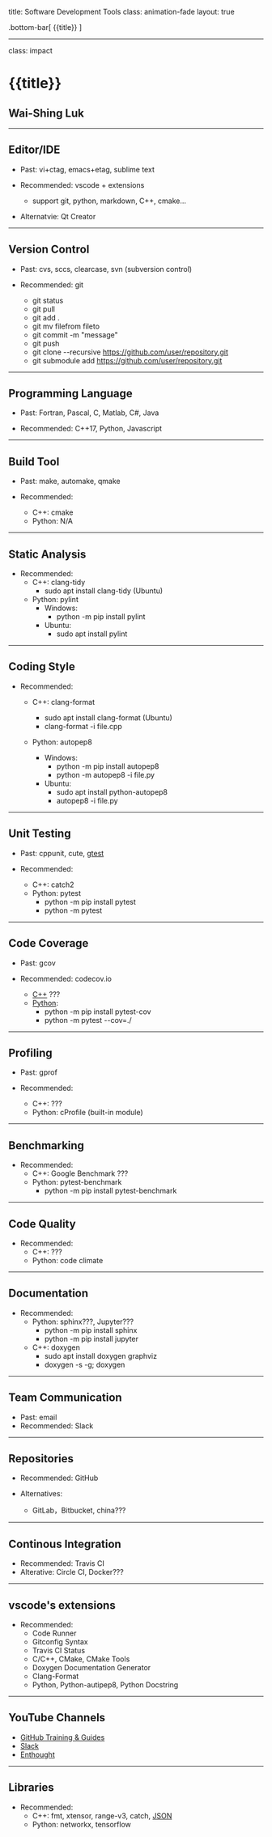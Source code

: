 title: Software Development Tools
class: animation-fade
layout: true

<!-- This slide will serve as the base layout for all your slides -->
.bottom-bar[
  {{title}}
]

---

class: impact

{{title}}
=========

Wai-Shing Luk
-------------

---

Editor/IDE
----------

- Past: vi+ctag, emacs+etag, sublime text

- Recommended: vscode + extensions
    - support git, python, markdown, C++, cmake...

- Alternatvie: Qt Creator

---

Version Control
---------------

- Past: cvs, sccs, clearcase, svn (subversion control)

- Recommended: git
    - git status
    - git pull
    - git add .
    - git mv filefrom fileto
    - git commit -m "message"
    - git push
    - git clone --recursive https://github.com/user/repository.git
    - git submodule add https://github.com/user/repository.git

---

Programming Language
--------------------

- Past: Fortran, Pascal, C, Matlab, C\#, Java

- Recommended: C++17, Python, Javascript

---

Build Tool
----------

- Past: make, automake, qmake

- Recommended:
    - C++: cmake
    - Python: N/A

---

Static Analysis
---------------

- Recommended:
    - C++: clang-tidy
        - sudo apt install clang-tidy (Ubuntu)
    - Python: pylint
        - Windows:
            - python -m pip install pylint
        - Ubuntu:
            - sudo apt install pylint

---

Coding Style
---------------

- Recommended:
    - C++: clang-format
        - sudo apt install clang-format (Ubuntu)
        - clang-format -i file.cpp

    - Python: autopep8
        - Windows:
            - python -m pip install autopep8
            - python -m autopep8 -i file.py
        - Ubuntu:
            - sudo apt install python-autopep8
            - autopep8 -i file.py

---

Unit Testing
------------

- Past: cppunit, cute,
    [gtest](https://github.com/google/googletest.git)

- Recommended:
    - C++: catch2
    - Python: pytest
        - python -m pip install pytest
        - python -m pytest

---

Code Coverage
-------------

- Past: gcov

- Recommended: codecov.io
    - [C++](https://github.com/codecov/example-cpp11-cmake) ???
    - [Python](https://github.com/codecov/example-python):
        - python -m pip install pytest-cov
        - python -m pytest --cov=./

---

Profiling
---------------

- Past: gprof

- Recommended:
    - C++: ???
    - Python: cProfile (built-in module)

---

Benchmarking
---------------

- Recommended:
    - C++: Google Benchmark ???
    - Python: pytest-benchmark
        - python -m pip install pytest-benchmark

---

Code Quality
------------

- Recommended:
    - C++: ???
    - Python: code climate

---

Documentation
-------------

- Recommended:
    - Python: sphinx???, Jupyter???
        - python -m pip install sphinx
        - python -m pip install jupyter
    - C++: doxygen
        - sudo apt install doxygen graphviz
        - doxygen -s -g; doxygen

---

Team Communication
------------------

- Past: email
- Recommended: Slack

---

Repositories
------------

- Recommended: GitHub

- Alternatives:
    - GitLab，Bitbucket, china???

---

Continous Integration
---------------------

- Recommended: Travis CI
- Alterative: Circle CI, Docker???

---

vscode's extensions
-------------------

- Recommended:
    - Code Runner
    - Gitconfig Syntax
    - Travis CI Status
    - C/C++, CMake, CMake Tools
    - Doxygen Documentation Generator
    - Clang-Format
    - Python, Python-autipep8, Python Docstring

---

YouTube Channels
----------------
 
- [GitHub Training &
    Guides](https://www.youtube.com/channel/UCP7RrmoueENv9TZts3HXXtw)
- [Slack](https://www.youtube.com/channel/UCY3YECgeBcLCzIrFLP4gblw)
- [Enthought](https://www.youtube.com/channel/UCkhm72fuzkS9fYGlGpEmj7A)

---

Libraries
---------

- Recommended:
    - C++: fmt, xtensor, range-v3, catch,
        [JSON](https://github.com/nlohmann/json)
    - Python: networkx, tensorflow

